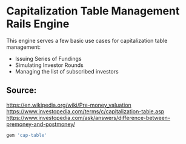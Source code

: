 # Capitalization Table Management Rails Engine

This engine serves a few basic use cases for capitalization table management:
- Issuing Series of Fundings
- Simulating Investor Rounds
- Managing the list of subscribed investors

## Source:
https://en.wikipedia.org/wiki/Pre-money_valuation
https://www.investopedia.com/terms/c/capitalization-table.asp
https://www.investopedia.com/ask/answers/difference-between-premoney-and-postmoney/

```ruby
gem 'cap-table'
```
